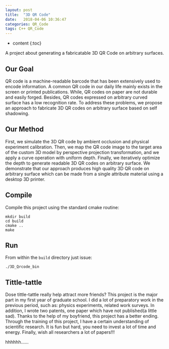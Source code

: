 ```yaml
---
layout: post
title:  "3D QR Code"
date:   2018-04-06 10:36:47
categories: QR_Code
tags: C++ QR_Code
---
```


* content
{:toc}

A project about generating a fabricatable 3D QR Code on arbitrary surfaces.

## Our Goal

QR code is a machine-readable barcode that has been extensively used to encode information. A common QR code in our daily life mainly exists in the screen or printed publications. While, QR codes on paper are not durable and easily forged. Besides, QR codes expressed on arbitrary curved surface has a low recognition rate. To address these problems, we propose an approach to fabricate 3D QR codes on arbitrary surface based on self shadowing. 

## Our Method

First, we simulate the 3D QR code by ambient occlusion and physical experiment calibration. Then, we map the QR code image to the target area of the custom 3D model by perspective projection transformation, and we apply a curve operation with uniform depth. Finally, we iteratively optimize the depth to generate readable 3D QR codes on arbitrary surface. We demonstrate that our approach produces high quality 3D QR code on arbitrary surface which can be made from a single attribute material using a desktop 3D printer.

## Compile

Compile this project using the standard cmake routine:

```
mkdir build
cd build
cmake ..
make
```

## Run

From within the `build` directory just issue:

```
./3D_Qrcode_bin
```

## Tittle-tattle

Dose tittle-tattle really help attract more friends? This project is the major part in my first year of graduate school. I did a lot of preparatory work in the previous period, such as: physics experiments, related work surveys. In addition, I wrote two patents, one paper which have not published(a little sad). Thanks to the help of my boyfriend, this project has a better ending. Through the training of this project, I have a certain understanding of scientific research. It is fun but hard, you need to invest a lot of time and energy. Finally, wish all researchers a lot of papers!!!

hhhhhh......